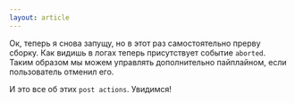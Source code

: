 ```yaml
---
layout: article
---
```

Ок, теперь я снова запущу, но в этот раз самостоятельно прерву сборку. Как видишь в логах теперь присутствует событие `aborted`. Таким образом мы можем управлять дополнительно пайплайном, если  пользователь отменил его.

И это все об этих `post actions`. Увидимся!
